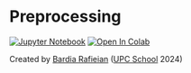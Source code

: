 # Preprocessing

[![Jupyter Notebook](https://img.shields.io/badge/Jupyter-Notebook-green.svg)](./lab_preprocessing_todo.ipynb) [![Open In Colab](https://colab.research.google.com/assets/colab-badge.svg)](https://colab.research.google.com/github/telecombcn-dl/labs-all/blob/main/labs/preprocessing/lab_preprocessing_todo.ipynb)

Created by [Bardia Rafieian](https://www.linkedin.com/in/bardia-rafieian-6779b3102/) ([UPC School](https://www.talent.upc.edu/ing/estudis/formacio/curs/310400/postgrau-artificial-intelligence-deep-learning/) 2024)
